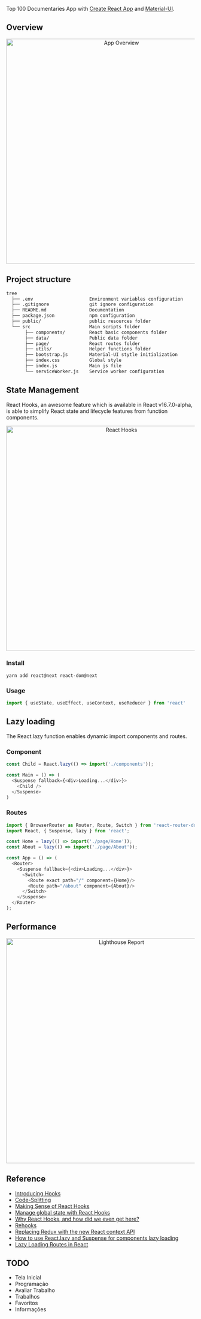 Top 100 Documentaries App with [Create React App](https://github.com/facebook/create-react-app) and [Material-UI](https://material-ui.com/).

## Overview

<p align='center'>
<img src='https://github.com/ValleyZw/tree/blob/master/static/Tree.jpeg' width='600' alt='App Overview'>
</p>

## Project structure

```bash
tree
  ├── .env                     Environment variables configuration
  ├── .gitignore               git ignore configuration
  ├── README.md                Documentation
  ├── package.json             npm configuration
  ├── public/                  public resources folder
  └── src                      Main scripts folder
       ├── components/         React basic components folder
       ├── data/               Public data folder
       ├── page/               React routes folder
       ├── utils/              Helper functions folder
       ├── bootstrap.js        Material-UI stytle initialization
       ├── index.css           Global style
       ├── index.js            Main js file
       └── serviceWorker.js    Service worker configuration
```

## State Management

React Hooks, an awesome feature which is available in React v16.7.0-alpha,
is able to simplify React state and lifecycle features from function components.

<p align='center'>
<img src='https://github.com/ValleyZw/tree/blob/master/static/Hooks.png' width='600' alt='React Hooks'>
</p>

### Install

```npm
yarn add react@next react-dom@next
```

### Usage

```javascript
import { useState, useEffect, useContext, useReducer } from 'react'
```

## Lazy loading

The React.lazy function enables dynamic import components and routes.

### Component

```javascript
const Child = React.lazy(() => import('./components'));

const Main = () => (
  <Suspense fallback={<div>Loading...</div>}>
    <Child />
  </Suspense>
)
```

### Routes

```javascript
import { BrowserRouter as Router, Route, Switch } from 'react-router-dom';
import React, { Suspense, lazy } from 'react';

const Home = lazy(() => import('./page/Home'));
const About = lazy(() => import('./page/About'));

const App = () => (
  <Router>
    <Suspense fallback={<div>Loading...</div>}>
      <Switch>
        <Route exact path="/" component={Home}/>
        <Route path="/about" component={About}/>
      </Switch>
    </Suspense>
  </Router>
);
```

## Performance

<p align='center'>
<img src='https://github.com/ValleyZw/tree/blob/master/static/Audits.png' width='600' alt='Lighthouse Report'>
</p>

## Reference

- [Introducing Hooks](https://reactjs.org/docs/hooks-intro.html)
- [Code-Splitting](https://reactjs.org/docs/code-splitting.html)
- [Making Sense of React Hooks](https://medium.com/@dan_abramov/making-sense-of-react-hooks-fdbde8803889)
- [Manage global state with React Hooks](https://medium.com/@Charles_Stover/manage-global-state-with-react-hooks-6065041b55b4)
- [Why React Hooks, and how did we even get here?](https://medium.freecodecamp.org/why-react-hooks-and-how-did-we-even-get-here-aa5ed5dc96af)
- [Rehooks](https://rehooks.com/)
- [Replacing Redux with the new React context API](https://medium.freecodecamp.org/replacing-redux-with-the-new-react-context-api-8f5d01a00e8c)
- [How to use React.lazy and Suspense for components lazy loading](https://medium.freecodecamp.org/how-to-use-react-lazy-and-suspense-for-components-lazy-loading-8d420ecac58)
- [Lazy Loading Routes in React](https://scotch.io/tutorials/lazy-loading-routes-in-react)


## TODO

- Tela Inicial 
- Programação
- Avaliar Trabalho
- Trabalhos
- Favoritos
- Informações